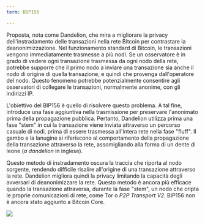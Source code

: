 ```yaml
---
term: BIP156

---
```

Proposta, nota come Dandelion, che mira a migliorare la privacy dell'instradamento delle transazioni nella rete Bitcoin per contrastare la deanonimizzazione. Nel funzionamento standard di Bitcoin, le transazioni vengono immediatamente trasmesse a più nodi. Se un osservatore è in grado di vedere ogni transazione trasmessa da ogni nodo della rete, potrebbe supporre che il primo nodo a inviare una transazione sia anche il nodo di origine di quella transazione, e quindi che provenga dall'operatore del nodo. Questo fenomeno potrebbe potenzialmente consentire agli osservatori di collegare le transazioni, normalmente anonime, con gli indirizzi IP.

L'obiettivo del BIP156 è quello di risolvere questo problema. A tal fine, introduce una fase aggiuntiva nella trasmissione per preservare l'anonimato prima della propagazione pubblica. Pertanto, Dandelion utilizza prima una fase "stem" in cui la transazione viene inviata attraverso un percorso casuale di nodi, prima di essere trasmessa all'intera rete nella fase "fluff". Il gambo e la lanugine si riferiscono al comportamento della propagazione della transazione attraverso la rete, assomigliando alla forma di un dente di leone (*a dandelion* in inglese).

Questo metodo di instradamento oscura la traccia che riporta al nodo sorgente, rendendo difficile risalire all'origine di una transazione attraverso la rete. Dandelion migliora quindi la privacy limitando la capacità degli avversari di deanonimizzare la rete. Questo metodo è ancora più efficace quando la transazione attraversa, durante la fase "stem", un nodo che cripta le proprie comunicazioni di rete, come Tor o *P2P Transport V2*. BIP156 non è ancora stato aggiunto a Bitcoin Core.

![](../../dictionnaire/assets/36.webp)
